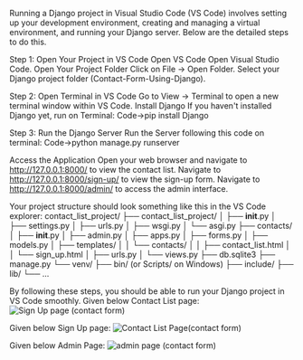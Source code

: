 Running a Django project in Visual Studio Code (VS Code) involves setting up your development environment, creating and managing a virtual environment, and running your Django server. Below are the detailed steps to do this.

Step 1: Open Your Project in VS Code Open VS Code Open Visual Studio Code. Open Your Project Folder Click on File -> Open Folder. Select your Django project folder (Contact-Form-Using-Django).

Step 2: Open Terminal in VS Code Go to View -> Terminal to open a new terminal window within VS Code.
Install Django If you haven't installed Django yet, run on Terminal: 
Code->pip install Django

Step 3: Run the Django Server Run the Server following this code on terminal: Code->python manage.py runserver

Access the Application
Open your web browser and navigate to http://127.0.0.1:8000/ to view the contact list.
Navigate to http://127.0.0.1:8000/sign-up/ to view the sign-up form.
Navigate to http://127.0.0.1:8000/admin/ to access the admin interface.

Your project structure should look something like this in the VS Code explorer:
contact_list_project/
├── contact_list_project/
│   ├── __init__.py
│   ├── settings.py
│   ├── urls.py
│   ├── wsgi.py
│   └── asgi.py
├── contacts/
│   ├── __init__.py
│   ├── admin.py
│   ├── apps.py
│   ├── forms.py
│   ├── models.py
│   ├── templates/
│   │   └── contacts/
│   │       ├── contact_list.html
│   │       └── sign_up.html
│   ├── urls.py
│   └── views.py
├── db.sqlite3
├── manage.py
└── venv/
    ├── bin/ (or Scripts/ on Windows)
    ├── include/
    ├── lib/
    └── ...

By following these steps, you should be able to run your Django project in VS Code smoothly.
Given below Contact List page:
![Sign Up page (contact form)](https://github.com/jijan67/Contact-Form-Using-Django/assets/91662300/97d77995-1b92-4f13-8868-6de244394c3c)

Given below Sign Up page:
![Contact List Page(contact form)](https://github.com/jijan67/Contact-Form-Using-Django/assets/91662300/8707fdc9-478c-4329-909d-1ffb6261f0d2)

Given below Admin Page:
![admin page (contact form)](https://github.com/jijan67/Contact-Form-Using-Django/assets/91662300/92326cf2-74c3-4413-803f-74195590b700)
